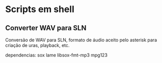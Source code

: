 # Scripts em shell

## Converter WAV para SLN
Conversão de WAV para SLN, formato de áudio aceito pelo asterisk para criação de uras, playback, etc.

dependencias:
sox lame libsox-fmt-mp3 mpg123

